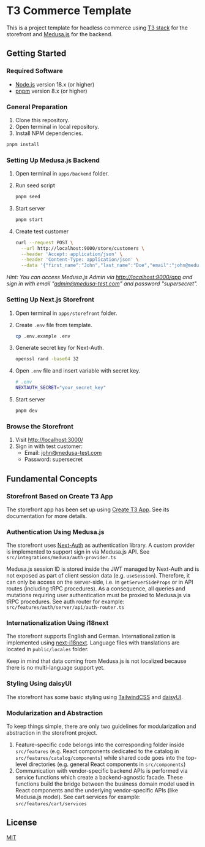# T3 Commerce Template

This is a project template for headless commerce using [T3 stack](https://create.t3.gg/) for the storefront and [Medusa.js](https://medusajs.com/) for the backend.

## Getting Started

### Required Software

- [Node.js](https://nodejs.org/) version 18.x (or higher)
- [pnpm](https://pnpm.io/) version 8.x (or higher)

### General Preparation

1. Clone this repository.
2. Open terminal in local repository.
3. Install NPM dependencies.

```bash
pnpm install
```

### Setting Up Medusa.js Backend

1. Open terminal in `apps/backend` folder.
2. Run seed script

   ```bash
   pnpm seed
   ```

3. Start server

   ```bash
   pnpm start
   ```

4. Create test customer

   ```bash
   curl --request POST \
     --url http://localhost:9000/store/customers \
     --header 'Accept: application/json' \
     --header 'Content-Type: application/json' \
     --data '{"first_name":"John","last_name":"Doe","email":"john@medusa-test.com","password":"supersecret","phone":"+49 123 456789"}'
   ```

_Hint: You can access Medusa.js Admin via <http://localhost:9000/app> and sign in with email "admin@medusa-test.com" and password "supersecret"._

### Setting Up Next.js Storefront

1. Open terminal in `apps/storefront` folder.
2. Create `.env` file from template.

   ```bash
   cp .env.example .env
   ```

3. Generate secret key for Next-Auth.

   ```bash
   openssl rand -base64 32
   ```

4. Open `.env` file and insert variable with secret key.

   ```bash
   # .env
   NEXTAUTH_SECRET="your_secret_key"
   ```

5. Start server

   ```bash
   pnpm dev
   ```

### Browse the Storefront

1. Visit <http://localhost:3000/>
2. Sign in with test customer:
   - Email: john@medusa-test.com
   - Password: supersecret

## Fundamental Concepts

### Storefront Based on Create T3 App

The storefront app has been set up using [Create T3 App](https://create.t3.gg/). See its documentation for more details.

### Authentication Using Medusa.js

The storefront uses [Next-Auth](https://next-auth.js.org/) as authentication library. A custom provider is implemented to support sign in via Medusa.js API. See `src/integrations/medusa/auth-provider.ts`

Medusa.js session ID is stored inside the JWT managed by Next-Auth and is not exposed as part of client session data (e.g. `useSession`). Therefore, it can only be access on the server-side, i.e. in `getServerSideProps` or in API routes (including tRPC procedures). As a consequence, all queries and mutations requiring user authentication must be proxied to Medusa.js via tRPC procedures. See auth router for example: `src/features/auth/server/api/auth-router.ts`

### Internationalization Using i18next

The storefront supports English and German. Internationalization is implemented using [next-i18next](https://github.com/i18next/next-i18next). Language files with translations are located in `public/locales` folder.

Keep in mind that data coming from Medusa.js is not localized because there is no multi-language support yet.

### Styling Using daisyUI

The storefront has some basic styling using [TailwindCSS](https://tailwindcss.com/) and [daisyUI](https://daisyui.com/).

### Modularization and Abstraction

To keep things simple, there are only two guidelines for modularization and abstraction in the storefront project.

1. Feature-specific code belongs into the corresponding folder inside `src/features` (e.g. React components dedicated to the catalog in `src/features/catalog/components`) while shared code goes into the top-level directories (e.g. general React components in `src/components`)
2. Communication with vendor-specific backend APIs is performed via service functions which create a backend-agnostic facade. These functions build the bridge between the business domain model used in React components and the underlying vendor-specific APIs (like Medusa.js model). See cart services for example: `src/features/cart/services`

## License

[MIT](https://opensource.org/license/mit/)
